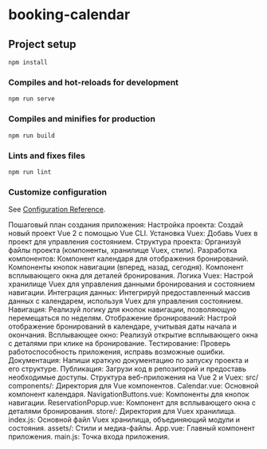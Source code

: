 # booking-calendar

## Project setup

```
npm install
```

### Compiles and hot-reloads for development

```
npm run serve
```

### Compiles and minifies for production

```
npm run build
```

### Lints and fixes files

```
npm run lint
```

### Customize configuration

See [Configuration Reference](https://cli.vuejs.org/config/).

Пошаговый план создания приложения:
Настройка проекта: Создай новый проект Vue 2 с помощью Vue CLI.
Установка Vuex: Добавь Vuex в проект для управления состоянием.
Структура проекта: Организуй файлы проекта (компоненты, хранилище Vuex, стили).
Разработка компонентов:
Компонент календаря для отображения бронирований.
Компоненты кнопок навигации (вперед, назад, сегодня).
Компонент всплывающего окна для деталей бронирования.
Логика Vuex: Настрой хранилище Vuex для управления данными бронирования и состоянием навигации.
Интеграция данных: Интегрируй предоставленный массив данных с календарем, используя Vuex для управления состоянием.
Навигация: Реализуй логику для кнопок навигации, позволяющую перемещаться по неделям.
Отображение бронирований: Настрой отображение бронирований в календаре, учитывая даты начала и окончания.
Всплывающее окно: Реализуй открытие всплывающего окна с деталями при клике на бронирование.
Тестирование: Проверь работоспособность приложения, исправь возможные ошибки.
Документация: Напиши краткую документацию по запуску проекта и его структуре.
Публикация: Загрузи код в репозиторий и предоставь необходимые доступы.
Структура веб-приложения на Vue 2 и Vuex:
src/
components/: Директория для Vue компонентов.
Calendar.vue: Основной компонент календаря.
NavigationButtons.vue: Компоненты для кнопок навигации.
ReservationPopup.vue: Компонент для всплывающего окна с деталями бронирования.
store/: Директория для Vuex хранилища.
index.js: Основной файл Vuex хранилища, объединяющий модули и состояния.
assets/: Стили и медиа-файлы.
App.vue: Главный компонент приложения.
main.js: Точка входа приложения.
